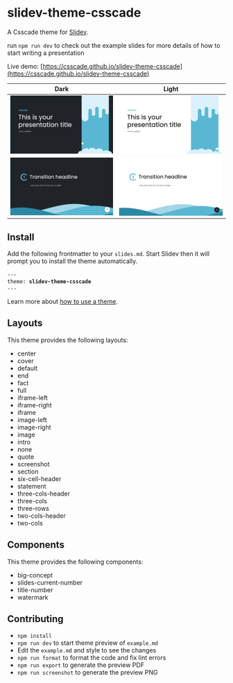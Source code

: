 # slidev-theme-csscade

A Csscade theme for [Slidev](https://github.com/slidevjs/slidev).

run `npm run dev` to check out the example slides for more details of how to start writing a presentation

Live demo: [https://csscade.github.io/slidev-theme-csscade](https://csscade.github.io/slidev-theme-csscade)

|                     Dark                     |                       Light                        |
|:--------------------------------------------:|:--------------------------------------------------:|
|        ![cover](example-export/1.png)        |        ![cover](example-export-light/1.png)        |
| ![transition-headline](example-export/4.png) | ![transition-headline](example-export-light/4.png) |


## Install

Add the following frontmatter to your `slides.md`. Start Slidev then it will prompt you to install the theme automatically.

<pre><code>---
theme: <b>slidev-theme-csscade</b>
---</code></pre>

Learn more about [how to use a theme](https://sli.dev/themes/use).

## Layouts

This theme provides the following layouts:

- center
- cover
- default
- end
- fact
- full
- iframe-left
- iframe-right
- iframe
- image-left
- image-right
- image
- intro
- none
- quote
- screenshot
- section
- six-cell-header
- statement
- three-cols-header
- three-cols
- three-rows
- two-cols-header
- two-cols

## Components

This theme provides the following components:

- big-concept
- slides-current-number
- title-number
- watermark

## Contributing

- `npm install`
- `npm run dev` to start theme preview of `example.md`
- Edit the `example.md` and style to see the changes
- `npm run format` to format the code and fix lint errors
- `npm run export` to generate the preview PDF
- `npm run screenshot` to generate the preview PNG
